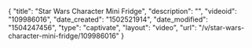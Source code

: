 {
    "title": "Star Wars Character Mini Fridge",
    "description": "",
    "videoid": "109986016",
    "date_created": "1502521914",
    "date_modified": "1504247456",
    "type": "captivate",
    "layout": "video",
    "url": "\/v\/star-wars-character-mini-fridge\/109986016"
}